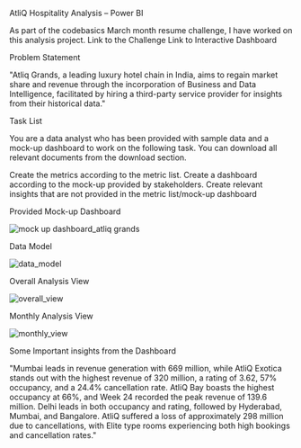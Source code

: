 AtliQ Hospitality Analysis – Power BI

As part of the codebasics March month resume challenge, I have worked on this analysis project.
Link to the Challenge
Link to Interactive Dashboard

Problem Statement

"Atliq Grands, a leading luxury hotel chain in India, aims to regain market share and revenue through the incorporation of Business and Data Intelligence, facilitated by hiring a third-party service provider for insights from their historical data."

Task List

You are a data analyst who has been provided with sample data and a mock-up dashboard to work on the following task. You can download all relevant documents from the download section.

Create the metrics according to the metric list.
Create a dashboard according to the mock-up provided by stakeholders.
Create relevant insights that are not provided in the metric list/mock-up dashboard

Provided Mock-up Dashboard

![mock up dashboard_atliq grands](https://github.com/Sana-Afreen438/AtliQ-Hardware---Hospitality_Analysis/assets/99607942/a44d2e56-6e21-4d58-9287-258610384a0c)

Data Model

![data_model](https://github.com/Sana-Afreen438/AtliQ-Hardware---Hospitality_Analysis/assets/99607942/09a68b3a-beaa-4567-8264-338fe7907e9b)

Overall Analysis View

![overall_view](https://github.com/Sana-Afreen438/AtliQ-Hardware---Hospitality_Analysis/assets/99607942/a90e7899-256d-4085-b0b5-b5ebaf84054f)

Monthly Analysis View

![monthly_view](https://github.com/Sana-Afreen438/AtliQ-Hardware---Hospitality_Analysis/assets/99607942/98004fd8-a63c-4874-9aa4-6252145d1561)

Some Important insights from the Dashboard

"Mumbai leads in revenue generation with 669 million, while AtliQ Exotica stands out with the highest revenue of 320 million, a rating of 3.62, 57% occupancy, and a 24.4% cancellation rate. AtliQ Bay boasts the highest occupancy at 66%, and Week 24 recorded the peak revenue of 139.6 million. Delhi leads in both occupancy and rating, followed by Hyderabad, Mumbai, and Bangalore. AtliQ suffered a loss of approximately 298 million due to cancellations, with Elite type rooms experiencing both high bookings and cancellation rates."




